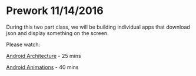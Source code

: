 # Prework 11/14/2016

During this two part class, we will be building individual apps that download json and display something on the screen.

Please watch:

[Android Architecture](https://www.youtube.com/watch?v=pBNaWK-ai-M) - 25 mins

[Android Animations](https://www.youtube.com/watch?v=SwcJu6fnwjo&list=PLnVy79PaFHMUqqvwbjyKJZv1N8rzHOCBi&index=9) - 40 mins

